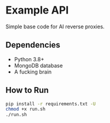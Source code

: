 # Example API
Simple base code for AI reverse proxies.

## Dependencies
- Python 3.8+
- MongoDB database
- A fucking brain

## How to Run
```bash
pip install -r requirements.txt -U
chmod +x run.sh
./run.sh
```